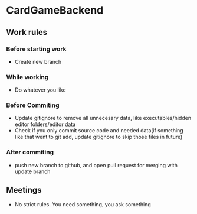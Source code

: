 # CardGameBackend
## Work rules
### Before starting work
* Create new branch
### While working
* Do whatever you like
### Before Commiting
* Update gitignore to remove all unnecesary data, like executables/hidden editor folders/editor data
* Check if you only commit source code and needed data(if something like that went to git add, update gitignore to skip those files in future)
### After commiting
* push new branch to github, and open pull request for merging with update branch

## Meetings
* No strict rules. You need something, you ask something
